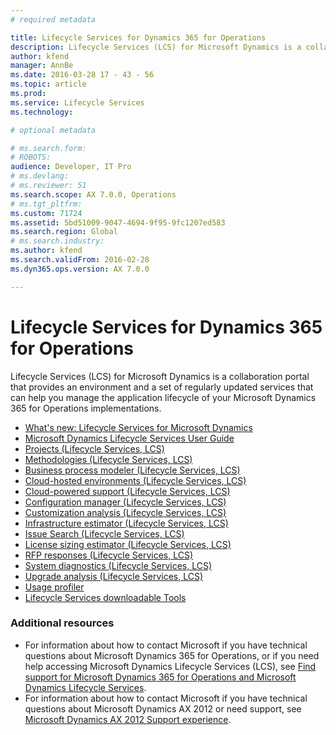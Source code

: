 ```yaml
---
# required metadata

title: Lifecycle Services for Dynamics 365 for Operations
description: Lifecycle Services (LCS) for Microsoft Dynamics is a collaboration portal that provides an environment and a set of regularly updated services that can help you manage the application lifecycle of your Microsoft Dynamics 365 for Operations implementations.
author: kfend
manager: AnnBe
ms.date: 2016-03-28 17 - 43 - 56
ms.topic: article
ms.prod: 
ms.service: Lifecycle Services
ms.technology: 

# optional metadata

# ms.search.form: 
# ROBOTS: 
audience: Developer, IT Pro
# ms.devlang: 
# ms.reviewer: 51
ms.search.scope: AX 7.0.0, Operations
# ms.tgt_pltfrm: 
ms.custom: 71724
ms.assetid: 5bd51009-9047-4694-9f95-9fc1207ed583
ms.search.region: Global
# ms.search.industry: 
ms.author: kfend
ms.search.validFrom: 2016-02-28
ms.dyn365.ops.version: AX 7.0.0

---
```


# Lifecycle Services for Dynamics 365 for Operations

Lifecycle Services (LCS) for Microsoft Dynamics is a collaboration portal that provides an environment and a set of regularly updated services that can help you manage the application lifecycle of your Microsoft Dynamics 365 for Operations implementations.

-   [What's new: Lifecycle Services for Microsoft Dynamics](whats-new-lcs.md)
-   [Microsoft Dynamics Lifecycle Services User Guide](lcs-user-guide.md)
-   [Projects (Lifecycle Services, LCS)](/ax-2012/projects-lcs.md)
-   [Methodologies (Lifecycle Services, LCS)](./ax-2012/methodologies-lcs.md)
-   [Business process modeler (Lifecycle Services, LCS)](business-process-modeler-lcs.md)
-   [Cloud-hosted environments (Lifecycle Services, LCS)](../ax-2012/cloud-hosted-environments-lcs.md)
-   [Cloud-powered support (Lifecycle Services, LCS)](cloud-powered-support-lcs.md)
-   [Configuration manager (Lifecycle Services, LCS)](configuration-manager-lcs.md)
-   [Customization analysis (Lifecycle Services, LCS)](../ax-2012/customization-analysis-lcs.md)
-   [Infrastructure estimator (Lifecycle Services, LCS)](../ax-2012/infrastructure-estimator-lcs.md)
-   [Issue Search (Lifecycle Services, LCS)](issue-search-lcs.md)
-   [License sizing estimator (Lifecycle Services, LCS)](../ax2012/license-sizing-estimator-lcs.md)
-   [RFP responses (Lifecycle Services, LCS)](../ax-2012/rfp-responses-lcs.md)
-   [System diagnostics (Lifecycle Services, LCS)](../ax-2012/system-diagnostics-lcs.md)
-   [Upgrade analysis (Lifecycle Services, LCS)](../ax-2012/upgrade-analysis-lcs.md)
-   [Usage profiler](../ax-2012/usage-profiler-lcs.md)
-   [Lifecycle Services downloadable Tools](../ax-2012/lcs-downloadable-tools-formerly-informationsource.md)

### Additional resources

-   For information about how to contact Microsoft if you have technical questions about Microsoft Dynamics 365 for Operations, or if you need help accessing Microsoft Dynamics Lifecycle Services (LCS), see [Find support for Microsoft Dynamics 365 for Operations and Microsoft Dynamics Lifecycle Services](lcs-support.md).
-   For information about how to contact Microsoft if you have technical questions about Microsoft Dynamics AX 2012 or need support, see [Microsoft Dynamics AX 2012 Support experience](cloud-powered-support-lcs.md).


